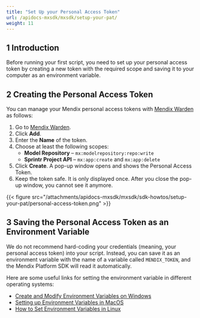 ```yaml
---
title: "Set Up your Personal Access Token"
url: /apidocs-mxsdk/mxsdk/setup-your-pat/
weight: 11
---
```


## 1 Introduction

Before running your first script, you need to set up your personal access token by creating a new token with the required scope and saving it to your computer as an environment variable.

## 2 Creating the Personal Access Token

You can manage your Mendix personal access tokens with [Mendix Warden](https://warden.mendix.com/) as follows:

1. Go to [Mendix Warden](https://warden.mendix.com/).
1. Click **Add**.
1. Enter the **Name** of the token.
1. Choose at least the following scopes:
    * **Model Repository** – `mx:modelrepository:repo:write`
    * **Sprintr Project API** – `mx:app:create` and `mx:app:delete`
1. Click **Create**. A pop-up window opens and shows the Personal Access Token.
1. Keep the token safe. It is only displayed once. After you close the pop-up window, you cannot see it anymore.

{{< figure src="/attachments/apidocs-mxsdk/mxsdk/sdk-howtos/setup-your-pat/personal-access-token.png" >}}

## 3 Saving the Personal Access Token as an Environment Variable

We do not recommend hard-coding your credentials (meaning, your personal access token) into your script. Instead, you can save it as an environment variable with the name of a variable called `MENDIX_TOKEN`, and the Mendix Platform SDK will read it automatically.

Here are some useful links for setting the environment variable in different operating systems:

* [Create and Modify Environment Variables on Windows](https://docs.oracle.com/en/database/oracle/machine-learning/oml4r/1.5.1/oread/creating-and-modifying-environment-variables-on-windows.html#GUID-DD6F9982-60D5-48F6-8270-A27EC53807D0)
* [Setting up Environment Variables in MacOS](https://medium.com/@himanshuagarwal1395/setting-up-environment-variables-in-macos-sierra-f5978369b255)
* [How to Set Environment Variables in Linux](https://www.serverlab.ca/tutorials/linux/administration-linux/how-to-set-environment-variables-in-linux/)
